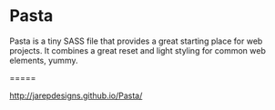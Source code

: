 Pasta
=====

Pasta is a tiny SASS file that provides a great starting place for web projects. It combines a great reset and light styling for common web elements, yummy.

=====

http://jarepdesigns.github.io/Pasta/
